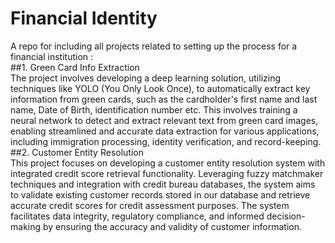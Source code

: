 # Financial Identity
A repo for including all projects related to setting up the process for a financial institution : <br>
##1. Green Card Info Extraction <br>
The project involves developing a deep learning solution, utilizing techniques like YOLO (You Only Look Once), to automatically extract key information from green cards, such as the cardholder's first name and last name, Date of Birth, identification number etc. This involves training a neural network to detect and extract relevant text from green card images, enabling streamlined and accurate data extraction for various applications, including immigration processing, identity verification, and record-keeping.
##2. Customer Entity Resolution <br>
This project focuses on developing a customer entity resolution system with integrated credit score retrieval functionality. Leveraging fuzzy matchmaker techniques and integration with credit bureau databases, the system aims to validate existing customer records stored in our database and retrieve accurate credit scores for credit assessment purposes. The system facilitates data integrity, regulatory compliance, and informed decision-making by ensuring the accuracy and validity of customer information.
